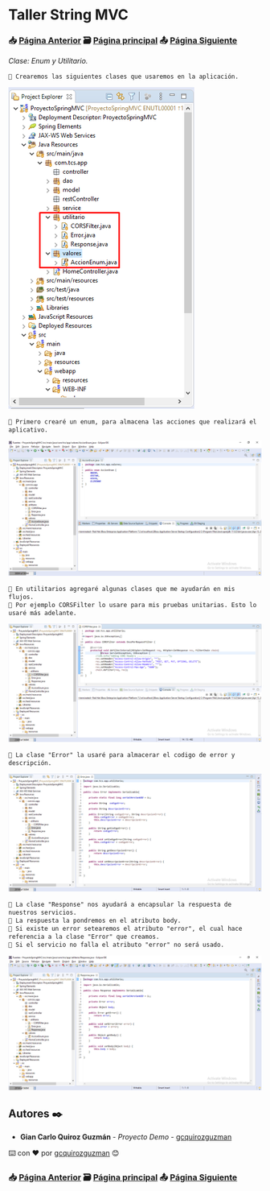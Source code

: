# Taller String MVC                                                                       
### 📥 [Página Anterior](https://github.com/gcquirozguzman/java-spring-mvc-tcs-202004/tree/INSTC00001)          🗃️ [Página principal](https://github.com/gcquirozguzman/java-spring-mvc-tcs-202004)          📤 [Página Siguiente](https://github.com/gcquirozguzman/java-spring-mvc-tcs-202004/tree/CONTR00001)

_Clase: Enum y Utilitario._

```
📢 Crearemos las siguientes clases que usaremos en la aplicación.
```

![Error: imagen no ha sido cargada](https://github.com/gcquirozguzman/java-spring-mvc-tcs-202004/blob/master/imagenes/ENUTL00001_1.png)

```
📢 Primero crearé un enum, para almacena las acciones que realizará el aplicativo.
```

![Error: imagen no ha sido cargada](https://github.com/gcquirozguzman/java-spring-mvc-tcs-202004/blob/master/imagenes/ENUTL00001_2.png)

```
📢 En utilitarios agregaré algunas clases que me ayudarán en mis flujos.
📢 Por ejemplo CORSFilter lo usare para mis pruebas unitarias. Esto lo usaré más adelante.
```

![Error: imagen no ha sido cargada](https://github.com/gcquirozguzman/java-spring-mvc-tcs-202004/blob/master/imagenes/ENUTL00001_3.png)

```
📢 La clase "Error" la usaré para almacerar el codigo de error y descripción.
```

![Error: imagen no ha sido cargada](https://github.com/gcquirozguzman/java-spring-mvc-tcs-202004/blob/master/imagenes/ENUTL00001_4.png)

```
📢 La clase "Response" nos ayudará a encapsular la respuesta de nuestros servicios. 
📢 La respuesta la pondremos en el atributo body.
📢 Si existe un error setearemos el atributo "error", el cual hace referencia a la clase "Error" que creamos.
📢 Si el servicio no falla el atributo "error" no será usado.
```

![Error: imagen no ha sido cargada](https://github.com/gcquirozguzman/java-spring-mvc-tcs-202004/blob/master/imagenes/ENUTL00001_5.png)

## Autores ✒️

* **Gian Carlo Quiroz Guzmán** - *Proyecto Demo* - [gcquirozguzman](https://github.com/gcquirozguzman)

⌨️ con ❤️ por [gcquirozguzman](https://github.com/gcquirozguzman) 😊

### 📥 [Página Anterior](https://github.com/gcquirozguzman/java-spring-mvc-tcs-202004/tree/INSTC00001)          🗃️ [Página principal](https://github.com/gcquirozguzman/java-spring-mvc-tcs-202004)          📤 [Página Siguiente](https://github.com/gcquirozguzman/java-spring-mvc-tcs-202004/tree/CONTR00001)
